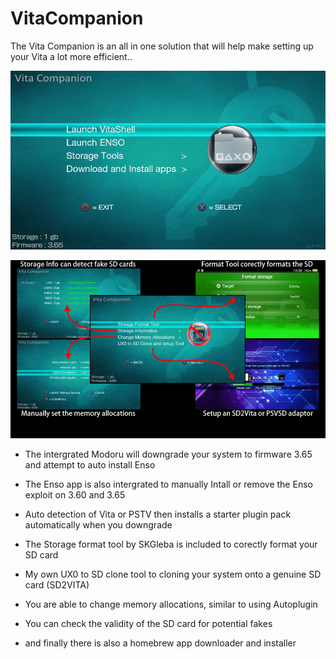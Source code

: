 # VitaCompanion

The Vita Companion is an all in one solution that will help make setting up your Vita a lot more efficient..

![](https://github.com/AntHJ/VitaCompanion/blob/main/006b.png)

![](https://github.com/AntHJ/VitaCompanion/blob/main/007.png)

- The intergrated Modoru will downgrade your system to firmware 3.65 and attempt to auto install Enso

- The Enso app is also intergrated to manually Intall or remove the Enso exploit on 3.60 and 3.65

- Auto detection of Vita or PSTV then installs a starter plugin pack automatically when you downgrade

- The Storage format tool by SKGleba is included to corectly format your SD card

- My own UX0 to SD clone tool to cloning your system onto a genuine SD card (SD2VITA)

- You are able to change memory allocations, similar to using Autoplugin

- You can check the validity of the SD card for potential fakes

- and finally there is also a homebrew app downloader and installer
